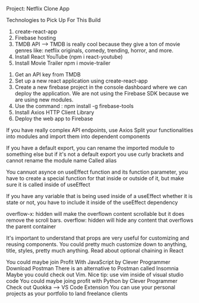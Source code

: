 Project: Netflix Clone App

Technologies to Pick Up For This Build

1. create-react-app
2. Firebase hosting
3. TMDB API --> TMDB is really cool because they give a ton of movie genres like: netflix originals, comedy, trending, horror, and more.
4. Install React YouTube (npm i react-youtube)
5. Install Movie Trailer npm i movie-trailer

<!-- Steps to Follow For This Build -->

1. Get an API key from TMDB
2. Set up a new react application using create-react-app
3. Create a new firebase project in the console dashboard where we can deploy the application. We are not using the Firebase SDK because we are using new modules.
4. Use the command : npm install -g firebase-tools
5. Install Axios HTTP Client Library
6. Deploy the web app to Firebase

If you have really complex API endpoints, use Axios
Split your functionalities into modules and import them into dependent components

If you have a default export, you can rename the imported module to something else but if it's not a default export you use curly brackets and cannot rename the module name
Called alias

You cannuot asynce on useEffect function and its function parameter, you have to create a special function for that inside or outside of it, but make sure it is called inside of useEffect

If you have any variable that is being used inside of a useEffect whether it is state or not, you have to include it inside of the useEffect dependency

overflow-x: hidden will make the overflown content scrollable but it does remove the scroll bars. overflow: hidden will hide any content that overflows the parent container

It's important to understand that props are very useful for customizing and reusing components. You could pretty much customize down to anything, title, styles, pretty much anything.
Read about optional chaining in React

<!-- Miscellaneous -->

You could maybe join Profit With JavaScript by Clever Programmer
Download Postman
There is an alternative to Postman called Insomnia
Maybe you could check out Vim. Nice tip: use vim inside of visual studio code
You could maybe joing profit with Python by Clever Programmer
Check out Quokka --> VS Code Extension
You can use your personal projects as your portfolio to land freelance clients
